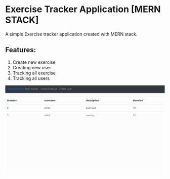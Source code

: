 # Exercise Tracker Application [MERN STACK]
A simple Exercise tracker application created with MERN stack.
## Features:
1. Create new exercise
2. Creating new user
3. Tracking all exercise
4. Tracking all users 

![img](https://github.com/AmanBohra7/MERN_Exercise_Tracker/blob/master/images/exercise_tracker_display.gif)
